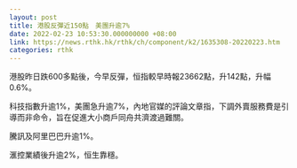 ```yaml
---
layout: post
title: 港股反彈近150點　美團升逾7%
date: 2022-02-23 10:53:30.000000000 +08:00
link: https://news.rthk.hk/rthk/ch/component/k2/1635308-20220223.htm
categories: rthk
---
```


港股昨日跌600多點後，今早反彈，恒指較早時報23662點，升142點，升幅0.6%。

科技指數升逾1%，美團急升逾7%，內地官媒的評論文章指，下調外賣服務費是引導而非命令，旨在促進大小商戶同舟共濟渡過難關。

騰訊及阿里巴巴升逾1%。

滙控業績後升逾2%，恒生靠穩。
